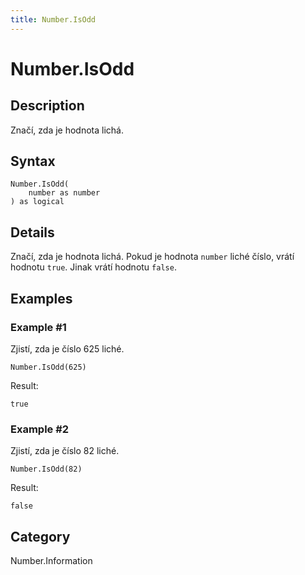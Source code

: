 ```yaml
---
title: Number.IsOdd
---
```


# Number.IsOdd


## Description

Značí, zda je hodnota lichá.


## Syntax

```powerquery
Number.IsOdd(
    number as number
) as logical
```


## Details

Značí, zda je hodnota lichá. Pokud je hodnota <code>number</code> liché číslo, vrátí hodnotu <code>true</code>. Jinak vrátí hodnotu <code>false</code>.


## Examples

### Example #1 
Zjistí, zda je číslo 625 liché.
```powerquery
Number.IsOdd(625)
```

Result: 
```powerquery
true
```


### Example #2 
Zjistí, zda je číslo 82 liché.
```powerquery
Number.IsOdd(82)
```

Result: 
```powerquery
false
```




## Category
Number.Information
